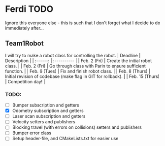 # Ferdi TODO
Ignore this everyone else - this is such that I don't forget what I decide to do immediately after...

## Team1Robot
I will try to make a robot class for controlling the robot.
| Deadline        | Description                                                   |
| :------:        | :----------                                                   |
| Feb. 2 (Fri)    | Create the initial robot class.                               |
| Feb. 2 (Fri)    | Go through class with Parin to ensure sufficient function.    |
| Feb. 6 (Tues)   | Fix and finish robot class.                                   |
| Feb. 8 (Thurs)  | Initial revision of codebase (make flag in GIT for rollback). |
| Feb. 15 (Thurs) | Competition day!                                              |

### TODO:
- [ ] Bumper subscription and getters
- [x] Odometry subscription and getters
- [ ] Laser scan subscription and getters
- [ ] Velocity setters and publishers
- [ ] Blocking travel (with errors on collisions) setters and publishers
- [ ] Bumper error class
- [ ] Setup header-file, and CMakeLists.txt for easier use
